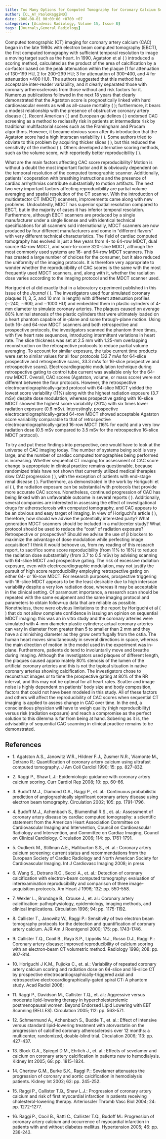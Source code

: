 ```yaml
---
title: Too Many Options for Computed Tomography for Coronary Calcium Screening
author: [CL_AT_PaoloRaggiMD]
date: 2008-08-01 00:00:00 +0700 +07
categories: [Academic Radiology, Volume 15, Issue 8]
tags: [Journals,General Radiology]
---
```

Computed tomographic (CT) imaging for coronary artery calcium (CAC) began in the late 1980s with electron beam computed tomography (EBCT), the first computed tomography with sufficient temporal resolution to image a moving target such as the heart. In 1990, Agatston et al ( ) introduced a scoring method, calculated as the product of the area of calcification by a co-factor based on the peak attenuation within the plaque (1 for attenuation of 130–199 HU, 2 for 200–299 HU; 3 for attenuation of 300–400, and 4 for attenuation >400 HU). The authors suggested that this method had acceptable inter-reader variability, and it clearly separated those with coronary artherosclerosis from those without and risk factors for it. Numerous publications followed in the next 18 years that clearly demonstrated that the Agatston score is prognostically linked with hard cardiovascular events as well as all-cause mortality ( ); furthermore, it bears a modest relationship with the presence of obstructive coronary artery disease ( ). Recent American ( ) and European guidelines ( ) endorsed CAC screening as a method to reclassify risk in patients at intermediate risk by traditional multifactorial scores such as the Framingham and Procam algorithms. However, it became obvious soon after its introduction that the Agatston score had a high interscan variability ( ). Some authors tried to obviate to this problem by acquiring thicker slices ( ), but this reduced the sensitivity of the method ( ). Others developed alternative scoring methods, such as the volume score, with reportedly better reproducibility ( ).

What are the main factors affecting CAC score reproducibility? Motion is without a doubt the most important factor and it is obviously dependent on the temporal resolution of the computed tomographic scanner. Additionally, patients' cooperation with breathing instructions and the presence of cardiac arrhythmias contribute substantially to motion artifacts. The next two very important factors affecting reproducibility are partial volume averaging and spatial resolution of the CT scanner. With the introduction of multidetector CT (MDCT) scanners, improvements came along with new problems. Undoubtedly, MDCT has superior spatial resolution compared to EBCT, but in the majority of cases it has inferior temporal resolution. Furthermore, although EBCT scanners are produced by a single manufacturer under a single license and with identical technical specifications for all scanners sold internationally, MDCT scanners are now produced by four different manufacturers and come in “different flavors” with very different technical characteristics. The field of cardiac computed tomography has evolved in just a few years from 4- to 64-row MDCT, dual source 64-row MDCT, and soon-to-come 320-slice MDCT, although the most commonly used systems are 16- and 64-row MDCT scanners. This has created a large number of choices for the consumer, but it also reduced the uniformity of the imaging protocols. It is therefore very appropriate to wonder whether the reproducibility of CAC scores is the same with the most frequently used MDCT scanners, and, along with it, whether the radiation dose varies according to the imaging protocol and the MDCT scanner used.

Horiguchi et al did exactly that in a laboratory experiment published in this issue of the _Journal_ ( ). The investigators used four simulated coronary plaques (1, 3, 5, and 10 mm in length) with different attenuation profiles (∼240, ∼600, and ∼1000 HU) and embedded them in plastic cylinders of 4-mm diameter to simulate coronary arteries. The plaques caused on average 80% luminal stenosis of the plastic cylinders that were ultimately loaded on a heart phantom capable of in-plane and some through-plane motion. Using both 16- and 64-row MDCT scanners and both retrospective and prospective protocols, the investigators scanned the phantom three times, with five heart rate sequences, introducing intermittent variations in heart rate. The slice thickness was set at 2.5 mm with 1.25-mm overlapping reconstruction on the retrospective protocols to reduce partial volume averaging. To account for similar exposure, the tube current time products were set to similar values for all four protocols (32.7 mAs for 64-slice prospective and retrospective scans, 33.3 mAs for 16-slice prospective and retrospective scans). Electrocardiographic modulation technique during retrospective gating to control tube current was available only for the 64-row MDCT. Overall, CAC scores (Agatston, volume, or mass score) were not different between the four protocols. However, the retrospective electrocardiographically-gated protocol with 64-slice MDCT yielded the lowest score variability (11%) along with the highest radiation exposure (3.7 mSv) despite dose modulation, whereas prospective gating with 16-slice MDCT showed the highest score variability (20%) with six times lower radiation exposure (0.6 mSv). Interestingly, prospective electrocardiographically-gated 64-row MDCT showed acceptable Agatston score variability comparable to that of retrospective electrocardiographically-gated 16-row MDCT (16% for each) and a very low radiation dose (0.5 mSv compared to 3.5 mSv for the retrospective 16-slice MDCT protocol).

To try and put these findings into perspective, one would have to look at the universe of CAC imaging today. The number of systems being sold is very large, and the number of cardiac computed tomographies being performed is increasing. Whether sequential CT imaging for assessment of CAC score change is appropriate in clinical practice remains questionable, because randomized trials have not shown that currently utilized medical therapies slow CAC progression ( ), with the exception of patients with end-stage renal disease ( ). Furthermore, as demonstrated in the work by Horiguchi et al ( ), the radiation exposure can be substantial with protocols that provide more accurate CAC scores. Nonetheless, continued progression of CAC has being linked with an unfavorable outcome in several reports ( ). Additionally, several companies are interested in assessing the effect of investigational drugs for atherosclerosis with computed tomography, and CAC appears to be an obvious and easy target of imaging. In view of Horiguchi's article ( ), therefore, how should we advise the potentially interested party? What generation MDCT scanners should be included in a multicenter study? What protocol should be used to reduce the “cost” of radiation exposure? Retrospective or prospective? Should we advise the use of β blockers to maximize the advantage of dose modulation while perfecting image acquisition? I think it would behoove us, from my reading of this research report, to sacrifice some score reproducibility (from 11% to 16%) to reduce the radiation dose substantially (from 3.7 to 0.5 mSv) by advising scanning with 64-slice MDCT and prospective gating. The risk of excessive radiation exposure, even with electrocardiographic modulation, may not justify the pursuit of high score reproducibility employing retrospective gating on either 64- or 16-row MDCT. For research purposes, prospective triggering with 16-slice MDCT appears to be the least desirable due to high interscan variability despite a very low radiation dose, whereas it may be acceptable in the clinical setting. Of paramount importance, a research scan should be repeated with the same equipment and the same imaging protocol and parameters to obtain follow-up data that are reliable as possible. Nonetheless, there were obvious limitations to the report by Horiguchi et al ( ) that do not allow complete confidence in issuing an opinion on sequential MDCT imaging: this was an in vitro study and the coronary arteries were simulated with 4-mm diameter plastic cylinders; actual coronary arteries can vary in diameter from greater than 5 to smaller than 2 mm and they have a diminishing diameter as they grow centrifugally from the ostia. The human heart moves simultaneously in several directions in space, whereas the main direction of motion in the model used in the experiment was in-plane. Furthermore, patients do tend to involuntarily move and breathe during imaging. Although the investigators used plaques of different length, the plaques caused approximately 80% stenosis of the lumen of the artificial coronary arteries and this is not the typical situation in native coronary arteries showing calcification. The investigators chose to reconstruct images or to time the prospective gating at 80% of the RR interval, and this may not be optimal for all heart rates. Scatter and image noise is highly dependent on patients' body size and body composition, factors that could not have been modeled in this study. All of these factors and others will affect the reproducibility of CAC scores when sequential CT imaging is applied to assess change in CAC over time. In the end, a conscientious physician will have to weigh quality (high reproducibility) versus risk (radiation exposure) and reach a compromise as the perfect solution to this dilemma is far from being at hand. Sobering as it is, the advisability of sequential CAC scanning in clinical practice remains to be demonstrated.

## References

- 1\. Agatston A.S., Janowitz W.R., Hildner F.J., Zusmer N.R., Viamonte M., Detrano R.: Quantification of coronary artery calcium using ultrafast computed tomography. J Am Coll Cardiol 1990; 15: pp. 827-832.


- 2\. Raggi P., Shaw L.J.: Epidemiologic guidance with coronary artery calcium scoring. Curr Cardiol Rep 2008; 10: pp. 60-66.


- 3\. Budoff M.J., Diamond G.A., Raggi P., et. al.: Continuous probabilistic prediction of angiographically significant coronary artery disease using electron beam tomography. Circulation 2002; 105: pp. 1791-1796.


- 4\. Budoff M.J., Achenbach S., Blumenthal R.S., et. al.: Assessment of coronary artery disease by cardiac computed tomography: a scientific statement from the American Heart Association Committee on Cardiovascular Imaging and Intervention, Council on Cardiovascular Radiology and Intervention, and Committee on Cardiac Imaging, Council on Clinical Cardiology. Circulation 2006; 114: pp. 1761-1791.


- 5\. Oudkerk M., Stillman A.E., Halliburton S.S., et. al.: Coronary artery calcium screening: current status and recommendations from the European Society of Cardiac Radiology and North American Society for Cardiovascular Imaging. Int J Cardiovasc Imaging 2008; in press


- 6\. Wang S., Detrano R.C., Secci A., et. al.: Detection of coronary calcification with electron-beam computed tomography: evaluation of interexamination reproducibility and comparison of three image-acquisition protocols. Am Heart J 1996; 132: pp. 550-558.


- 7\. Wexler L., Brundage B., Crouse J., et. al.: Coronary artery calcification: pathophysiology, epidemiology, imaging methods, and clinical implications. Circulation 1996; 94: pp. 1175-1192.


- 8\. Callister T., Janowitz W., Raggi P.: Sensitivity of two electron beam tomography protocols for the detection and quantification of coronary artery calcium. AJR Am J Roentgenol 2000; 175: pp. 1743-1746.


- 9\. Callister T.Q., Cooil B., Raya S.P., Lippolis N.J., Russo D.J., Raggi P.: Coronary artery disease: improved reproducibility of calcium scoring with an electron-beam CT volumetric method. Radiology 1998; 208: pp. 807-814.


- 10\. Horiguchi J K.M., Fujioka C., et. al.: Variability of repeated coronary artery calcium scoring and radiation dose on 64-slice and 16-slice CT by prospective electrocardiographically-triggered axial and retrospective electrocardiographically-gated spiral CT: A phantom study. Acad Radiol 2008;


- 11\. Raggi P., Davidson M., Callister T.Q., et. al.: Aggressive versus moderate lipid-lowering therapy in hypercholesterolemic postmenopausal women: Beyond Endorsed Lipid Lowering with EBT Scanning (BELLES). Circulation 2005; 112: pp. 563-571.


- 12\. Schmermund A., Achenbach S., Budde T., et. al.: Effect of intensive versus standard lipid-lowering treatment with atorvastatin on the progression of calcified coronary atherosclerosis over 12 months: a multicenter, randomized, double-blind trial. Circulation 2006; 113: pp. 427-437.


- 13\. Block G.A., Spiegel D.M., Ehrlich J., et. al.: Effects of sevelamer and calcium on coronary artery calcification in patients new to hemodialysis. Kidney Int 2005; 68: pp. 1815-1824.


- 14\. Chertow G.M., Burke S.K., Raggi P.: Sevelamer attenuates the progression of coronary and aortic calcification in hemodialysis patients. Kidney Int 2002; 62: pp. 245-252.


- 15\. Raggi P., Callister T.Q., Shaw L.J.: Progression of coronary artery calcium and risk of first myocardial infarction in patients receiving cholesterol-lowering therapy. Arterioscler Thromb Vasc Biol 2004; 24: pp. 1272-1277.


- 16\. Raggi P., Cooil B., Ratti C., Callister T.Q., Budoff M.: Progression of coronary artery calcium and occurrence of myocardial infarction in patients with and without diabetes mellitus. Hypertension 2005; 46: pp. 238-243.